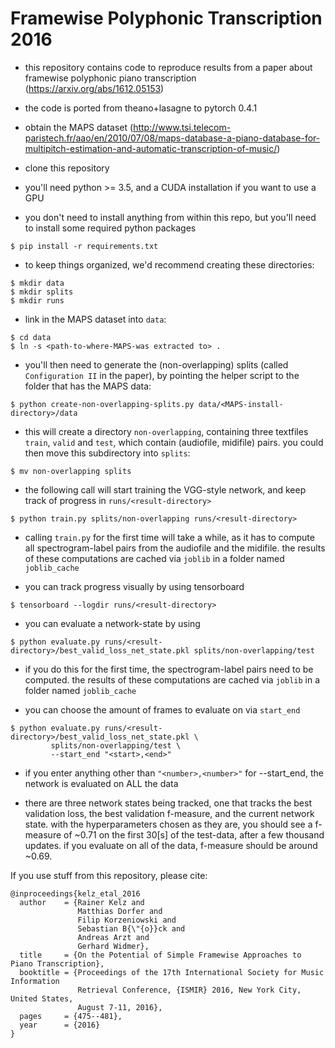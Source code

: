 # Framewise Polyphonic Transcription 2016
- this repository contains code to reproduce results from a paper about framewise polyphonic piano transcription (https://arxiv.org/abs/1612.05153)

- the code is ported from theano+lasagne to pytorch 0.4.1

- obtain the MAPS dataset (http://www.tsi.telecom-paristech.fr/aao/en/2010/07/08/maps-database-a-piano-database-for-multipitch-estimation-and-automatic-transcription-of-music/)

- clone this repository

- you'll need python >= 3.5, and a CUDA installation if you want to use a GPU

- you don't need to install anything from within this repo, but you'll need to install some required python packages
```
$ pip install -r requirements.txt
```

- to keep things organized, we'd recommend creating these directories:
```
$ mkdir data
$ mkdir splits
$ mkdir runs
```

- link in the MAPS dataset into `data`:
```
$ cd data
$ ln -s <path-to-where-MAPS-was extracted to> .
```

- you'll then need to generate the (non-overlapping) splits (called `Configuration II` in the paper), by pointing the helper script to the folder that has the MAPS data:
```
$ python create-non-overlapping-splits.py data/<MAPS-install-directory>/data
```

- this will create a directory `non-overlapping`, containing three textfiles `train`, `valid` and `test`, which contain (audiofile, midifile) pairs. you could then move this subdirectory into `splits`:
```
$ mv non-overlapping splits
```

- the following call will start training the VGG-style network, and keep track of progress in `runs/<result-directory>`
```
$ python train.py splits/non-overlapping runs/<result-directory>
```

- calling `train.py` for the first time will take a while, as it has to compute all spectrogram-label pairs from the audiofile and the midifile. the results of these computations are cached via `joblib` in a folder named `joblib_cache`

- you can track progress visually by using tensorboard
```
$ tensorboard --logdir runs/<result-directory>
```

- you can evaluate a network-state by using
```
$ python evaluate.py runs/<result-directory>/best_valid_loss_net_state.pkl splits/non-overlapping/test
```

- if you do this for the first time, the spectrogram-label pairs need to be computed. the results of these computations are cached via `joblib` in a folder named `joblib_cache`

- you can choose the amount of frames to evaluate on via `start_end`
```
$ python evaluate.py runs/<result-directory>/best_valid_loss_net_state.pkl \
         splits/non-overlapping/test \
         --start_end "<start>,<end>"
```

- if you enter anything other than `"<number>,<number>"` for --start_end, the network is evaluated on ALL the data

- there are three network states being tracked, one that tracks the best validation loss, the best validation f-measure, and the current network state. with the hyperparameters chosen as they are, you should see a f-measure of ~0.71 on the first 30[s] of the test-data, after a few thousand updates. if you evaluate on all of the data, f-measure should be around ~0.69.


If you use stuff from this repository, please cite:
```
@inproceedings{kelz_etal_2016
  author    = {Rainer Kelz and
               Matthias Dorfer and
               Filip Korzeniowski and
               Sebastian B{\"{o}}ck and
               Andreas Arzt and
               Gerhard Widmer},
  title     = {On the Potential of Simple Framewise Approaches to Piano Transcription},
  booktitle = {Proceedings of the 17th International Society for Music Information
               Retrieval Conference, {ISMIR} 2016, New York City, United States,
               August 7-11, 2016},
  pages     = {475--481},
  year      = {2016}
}
```